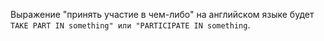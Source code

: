 Выражение "принять участие в чем-либо" на английском языке будет `TAKE PART IN something" или "PARTICIPATE IN something`.